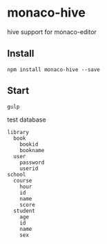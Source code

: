 # monaco-hive
hive support for monaco-editor


## Install

`npm install monaco-hive --save`

## Start

`gulp`

test database

```
library
  book
    bookid
    bookname
  user
    password
    userid
school
  course
    hour
    id
    name
    score
  student
    age
    id
    name
    sex
```

